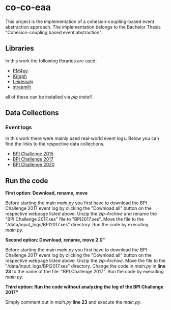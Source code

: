 # co-co-eaa
This project is the implementation of a cohesion-coupling-based event abstraction approach. The implementation belongs to the Bachelor Thesis "Cohesion-coupling based event abstraction".

## Libraries
In this work the following libraries are used:
  * [PM4py](https://pm4py.fit.fraunhofer.de)
  * [iGraph](https://igraph.org/python/)
  * [Leidenalg](https://leidenalg.readthedocs.io/en/stable/)
  * [streamlit](https://www.streamlit.io)

all of these can be installed via _pip install_.

## Data Collections

### Event logs
In this work there were mainly used real-world event logs. Below you can find the links to the respective data collections.
  * [BPI Challenge 2015](https://data.4tu.nl/search?q=:keyword:%20%22BPI%20Challenge%202015%22)
  * [BPI Challenge 2017](https://data.4tu.nl/articles/dataset/BPI_Challenge_2017/12696884)
  * [BPI Challenge 2020](https://data.4tu.nl/search?q=:keyword:%20%22Collection%3A%20BPI%20Challenge%202020%22)

## Run the code
**First option: Download, rename, move**

Before starting the main _main.py_ you first have to download the BPI Challenge 2017 event log by clicking the "Download all" button on the respective webpage listed above. Unzip the _zip-Archive_ and rename the "BPI Challenge 2017.xes" file to "BPI2017.xes". Move the file to the "/data/input_logs/BPI2017.xes" directory.
Run the code by executing _main.py_.

**Second option: Download, rename, move 2.0"**

Before starting the main _main.py_ you first have to download the BPI Challenge 2017 event log by clicking the "Download all" button on the respective webpage listed above. Unzip the _zip-Archive_. Move the file to the "/data/input_logs/BPI2017.xes" directory. Change the code in _main.py_ in **line 23** to the name of the file: "BPI Challenge 2017".
Run the code by executing _main.py_.

**Third option: Run the code without analyzing the log of the BPI Challenge 2017"**

Simply comment out in _main.py_ **line 23** and execute the _main.py_.
